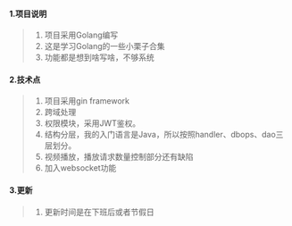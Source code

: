#### 1.项目说明
>1. 项目采用Golang编写
>2. 这是学习Golang的一些小栗子合集
>3. 功能都是想到啥写啥，不够系统
#### 2.技术点
>1. 项目采用gin framework
>2. 跨域处理
>3. 权限模块，采用JWT鉴权。
>4. 结构分层，我的入门语言是Java，所以按照handler、dbops、dao三层划分。
>5. 视频播放，播放请求数量控制部分还有缺陷
>6. 加入websocket功能
#### 3.更新
>1. 更新时间是在下班后或者节假日